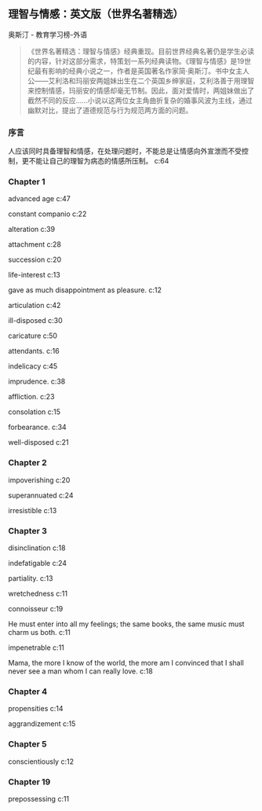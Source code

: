 ## 理智与情感：英文版（世界名著精选）

奥斯汀  -  教育学习榜-外语

> 《世界名著精选：理智与情感》经典重现。目前世界经典名著仍是学生必读的内容，针对这部分需求，特策划一系列经典读物。《理智与情感》是19世纪最有影响的经典小说之一，作者是英国著名作家简·奥斯汀。书中女主人公——艾利洛和玛丽安两姐妹出生在二个英国乡绅家庭，艾利洛善于用理智来控制情感，玛丽安的情感却毫无节制。因此，面对爱情时，两姐妹做出了截然不同的反应……小说以这两位女主角曲折复杂的婚事风波为主线，通过幽默对比，提出了道德规范与行为规范两方面的问题。

### 序言

人应该同时具备理智和情感，在处理问题时，不能总是让情感向外宣泄而不受控制，更不能让自己的理智为病态的情感所压制。 c:64

### Chapter 1

advanced age c:47

constant companio c:22

alteration  c:39

attachment  c:28

succession  c:20

life-interest c:13

gave as much disappointment as pleasure. c:12

articulation c:42

ill-disposed c:30

caricature  c:50

attendants. c:16

 indelicacy c:45

imprudence. c:38

affliction. c:23

consolation c:15

forbearance. c:34

well-disposed c:21

### Chapter 2

impoverishing c:20

superannuated c:24

irresistible c:13

### Chapter 3

disinclination c:18

indefatigable c:24

partiality. c:13

wretchedness c:11

connoisseur c:19

He must enter into all my feelings; the same books, the same music must charm us both. c:11

impenetrable c:11

Mama, the more I know of the world, the more am I convinced that I shall never see a man whom I can really love. c:18

### Chapter 4

propensities c:14

aggrandizement c:15

### Chapter 5

conscientiously c:12

### Chapter 19

prepossessing c:11
